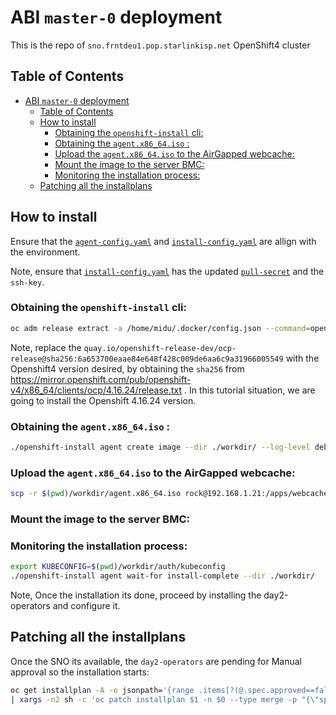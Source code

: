 # ABI `master-0` deployment

This is the repo of `sno.frntdeu1.pop.starlinkisp.net` OpenShift4 cluster

## Table of Contents
- [ABI `master-0` deployment](#abi-master-0-deployment)
  - [Table of Contents](#table-of-contents)
  - [How to install](#how-to-install)
    - [Obtaining the `openshift-install` cli:](#obtaining-the-openshift-install-cli)
    - [Obtaining the `agent.x86_64.iso` :](#obtaining-the-agentx86_64iso-)
    - [Upload the `agent.x86_64.iso` to the AirGapped webcache:](#upload-the-agentx86_64iso-to-the-airgapped-webcache)
    - [Mount the image to the server BMC:](#mount-the-image-to-the-server-bmc)
    - [Monitoring the installation process:](#monitoring-the-installation-process)
  - [Patching all the installplans](#patching-all-the-installplans)


## How to install

Ensure that the [`agent-config.yaml`](./abi-master-0/agent-config.yaml) and [`install-config.yaml`](./abi-master-0/install-config.yaml) are allign with the environment.


Note, ensure that [`install-config.yaml`](./abi-master-0/install-config.yaml) has the updated [`pull-secret`](https://console.redhat.com/openshift/install/pull-secret) and the `ssh-key`.


### Obtaining the `openshift-install` cli: 

```bash
oc adm release extract -a /home/midu/.docker/config.json --command=openshift-install quay.io/openshift-release-dev/ocp-release@sha256:6a653700eaae84e648f428c009de6aa6c9a3196600554947886083cf5280ed07
```

Note, replace the `quay.io/openshift-release-dev/ocp-release@sha256:6a653700eaae84e648f428c009de6aa6c9a31966005549` with the Openshift4 version desired, by obtaining the `sha256` from https://mirror.openshift.com/pub/openshift-v4/x86_64/clients/ocp/4.16.24/release.txt . In this tutorial situation, we are going to install the Openshift 4.16.24 version.

### Obtaining the `agent.x86_64.iso` :

```bash
./openshift-install agent create image --dir ./workdir/ --log-level debug
```

### Upload the `agent.x86_64.iso` to the AirGapped webcache:

```bash
scp -r $(pwd)/workdir/agent.x86_64.iso rock@192.168.1.21:/apps/webcache/OSs/
```
### Mount the image to the server BMC:

### Monitoring the installation process:

```bash
export KUBECONFIG=$(pwd)/workdir/auth/kubeconfig
./openshift-install agent wait-for install-complete --dir ./workdir/
```

Note, Once the installation its done, proceed by installing the day2-operators and configure it.

## Patching all the installplans

Once the SNO its available, the `day2-operators` are pending for Manual approval so the installation starts:

```bash
oc get installplan -A -o jsonpath='{range .items[?(@.spec.approved==false)]}{.metadata.namespace} {.metadata.name}{"\n"}{end}' \
| xargs -n2 sh -c 'oc patch installplan $1 -n $0 --type merge -p "{\"spec\": {\"approved\": true}}"' 
```

